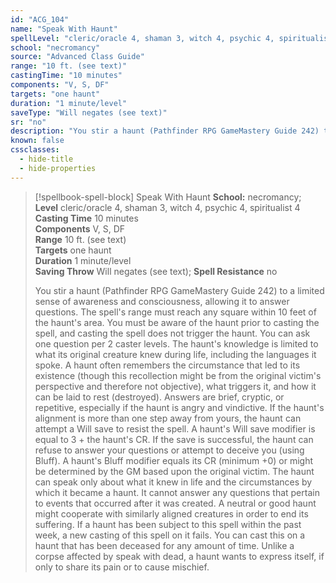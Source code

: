 ```yaml
---
id: "ACG_104"
name: "Speak With Haunt"
spellLevel: "cleric/oracle 4, shaman 3, witch 4, psychic 4, spiritualist 4"
school: "necromancy"
source: "Advanced Class Guide"
range: "10 ft. (see text)"
castingTime: "10 minutes"
components: "V, S, DF"
targets: "one haunt"
duration: "1 minute/level"
saveType: "Will negates (see text)"
sr: "no"
description: "You stir a haunt (Pathfinder RPG GameMastery Guide 242) to a limited sense of awareness and consciousness, allowing it to answer questions. The spell's range must reach any square within 10 feet of the haunt's area. You must be aware of the haunt prior to casting the spell, and casting the spell does not trigger the haunt. You can ask one question per 2 caster levels. The haunt's knowledge is limited to what its original creature knew during life, including the languages it spoke. A haunt often remembers the circumstance that led to its existence (though this recollection might be from the original victim's perspective and therefore not objective), what triggers it, and how it can be laid to rest (destroyed). Answers are brief, cryptic, or repetitive, especially if the haunt is angry and vindictive.  If the haunt's alignment is more than one step away from yours, the haunt can attempt a Will save to resist the spell.  A haunt's Will save modifier is equal to 3 + the haunt's CR.  If the save is successful, the haunt can refuse to answer your questions or attempt to deceive you (using Bluff). A haunt's Bluff modifier equals its CR (minimum +0) or might be determined by the GM based upon the original victim.  The haunt can speak only about what it knew in life and the circumstances by which it became a haunt. It cannot answer any questions that pertain to events that occurred after it was created. A neutral or good haunt might cooperate with similarly aligned creatures in order to end its suffering.  If a haunt has been subject to this spell within the past week, a new casting of this spell on it fails. You can cast this on a haunt that has been deceased for any amount of time.  Unlike a corpse affected by speak with dead, a haunt wants to express itself, if only to share its pain or to cause mischief."
known: false
cssclasses:
  - hide-title
  - hide-properties
---
```


> [!spellbook-spell-block] Speak With Haunt
> **School:** necromancy; **Level** cleric/oracle 4, shaman 3, witch 4, psychic 4, spiritualist 4
> **Casting Time** 10 minutes  
> **Components** V, S, DF  
> **Range** 10 ft. (see text)  
> **Targets** one haunt  
> **Duration** 1 minute/level  
> **Saving Throw** Will negates (see text); **Spell Resistance** no
> 
> You stir a haunt (Pathfinder RPG GameMastery Guide 242) to a limited sense of awareness and consciousness, allowing it to answer questions. The spell's range must reach any square within 10 feet of the haunt's area. You must be aware of the haunt prior to casting the spell, and casting the spell does not trigger the haunt. You can ask one question per 2 caster levels. The haunt's knowledge is limited to what its original creature knew during life, including the languages it spoke. A haunt often remembers the circumstance that led to its existence (though this recollection might be from the original victim's perspective and therefore not objective), what triggers it, and how it can be laid to rest (destroyed). Answers are brief, cryptic, or repetitive, especially if the haunt is angry and vindictive.  If the haunt's alignment is more than one step away from yours, the haunt can attempt a Will save to resist the spell.  A haunt's Will save modifier is equal to 3 + the haunt's CR.  If the save is successful, the haunt can refuse to answer your questions or attempt to deceive you (using Bluff). A haunt's Bluff modifier equals its CR (minimum +0) or might be determined by the GM based upon the original victim.  The haunt can speak only about what it knew in life and the circumstances by which it became a haunt. It cannot answer any questions that pertain to events that occurred after it was created. A neutral or good haunt might cooperate with similarly aligned creatures in order to end its suffering.  If a haunt has been subject to this spell within the past week, a new casting of this spell on it fails. You can cast this on a haunt that has been deceased for any amount of time.  Unlike a corpse affected by speak with dead, a haunt wants to express itself, if only to share its pain or to cause mischief.